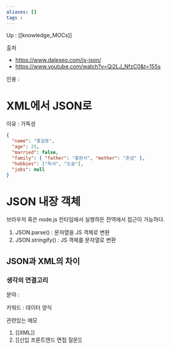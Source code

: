 ```yaml
---
aliases: []
tags : 
---
```

Up : [[knowledge_MOCs]]

출처 
- https://www.daleseo.com/js-json/ 
- https://www.youtube.com/watch?v=Qi2LJ_NfzC0&t=155s

인용 : 
# XML에서 JSON로
이유 : 가독성 

```json
{
  "name": "홍길동",
  "age": 25,
  "married": false,
  "family": { "father": "홍판서", "mother": "춘섬" },
  "hobbies": ["독서", "도술"],
  "jobs": null
}
```


# JSON 내장 객체
브라우저 혹은 node.js 런타임에서 실행하든 전역에서 접근이 가능하다. 

1. JSON.parse() : 문자열을 JS 객체로 변환 
2. JSON.stringify() : JS 객체를 문자열로 변환

## JSON과 XML의 차이 



### 생각의 연결고리
분야 :

키워드 : 데이터 양식 

관련있는 메모 
1. [[XML]]
2. [[신입 프론트엔드 면접 질문]]
